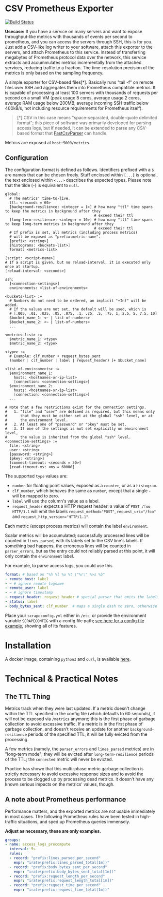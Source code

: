 # CSV Prometheus Exporter

[![Build Status](https://api.cirrus-ci.com/github/stohrendorf/csv-prometheus-exporter.svg)](https://cirrus-ci.com/github/stohrendorf/csv-prometheus-exporter)

**Usecase:** If you have a service on many servers and want to expose throughput-like metrics with thousands of events per second to prometheus, and you can access the servers through SSH, this is for you. Just add a CSV-like log writer to your software, attach this exporter to the servers, and attach Prometheus to this service. Instead of transferring megabytes of Prometheus protocol data over the network, this service extracts and accummulates metrics incrementally from the attached services, reducing traffic to a fraction. The time-resolution precision of the metrics is only based on the sampling frequency.

A simple exporter for CSV-based files[*].  Basically runs "tail -f" on remote files over SSH and aggregates
them into Prometheus compatible metrics. It is capable of processing at least 100 servers with thousands of
requests per second on a small VM (peak usage 8 cores, average usage 2 cores, average RAM usage below 200MB,
average incoming SSH traffic below 400kB/s, not including resource requirements for Prometheus itself).

> [*] CSV in this case means "space-separated, double-quote delimited format"; this piece of software was primarily
> developed for parsing access logs, but if needed, it can be extended to parse any CSV-based format that
> [FastCsvParser](https://github.com/bopohaa/CsvParser) can handle.

Metrics are exposed at `host:5000/metrics`.

## Configuration
The configuration format is defined as follows. Identifiers prefixed with a `$` are names that can be
chosen freely. Stuff enclosed within `[...]` is optional, the text enclosed within `<...>` describes
the expected types. Please note that the tilde (`~`) is equivalent to `null`.
```
global:
  # The metrics' time-to-live.
  ttl: <seconds = 60>
  [background-resilience: <integer = 1>] # how many "ttl" time spans to keep the metrics in background after they
                                         # exceed their ttl
  [long-term-resilience: <integer = 10>] # how many "ttl" time spans to keep long-term metrics in background after they
                                         # exceed their ttl
  # If prefix is set, all metrics (including process metrics)
  # will be exposed as "prefix:metric-name".
  [prefix: <string>]
  [histograms: <buckets-list>]
  format: <metrics-list>

[script: <script-name>]
# If a script is given, but no reload-interval, it is executed only once at startup.
[reload-interval: <seconds>]

ssh:
  [<connection-settings>]
  environments: <list-of-environments>

<buckets-list> :=
  # Numbers do not need to be ordered, an implicit "+Inf" will be added.
  # If the values are not set, the default will be used, which is
  # [.005, .01, .025, .05, .075, .1, .25, .5, .75, 1, 2.5, 5, 7.5, 10]
  $bucket_name_1: <~ | list-of-numbers>
  $bucket_name_2: <~ | list-of-numbers>
  ...

<metrics-list> :=
  $metric_name_1: <type>
  $metric_name_2: <type>
  
<type> :=
  # Example: clf_number + request_bytes_sent 
  (number | clf_number | label | request_header) [+ $bucket_name]

<list-of-environments> :=
  $environment_name_1:
    hosts: <hostnames-or-ip-list>
    [connection: <connection-settings>]
  $environment_name_2:
    hosts: <hostnames-or-ip-list>
    [connection: <connection-settings>]
  ...

# Note that a few restrictions exist for the connection settings.
#   1. "file" and "user" are defined as required, but this means only
#      that they must be either set at the global "ssh" level, or at
#      the environment level.
#   2. At least one of "password" or "pkey" must be set.
#   3. If one of the settings is not set explicitly on environment level,
#      the value is inherited from the global "ssh" level.
<connection-settings> :=
  file: <string>
  user: <string>
  [password: <string>]
  [pkey: <string>]
  [connect-timeout: <seconds = 30>]
  [read-timeout-ms: <ms = 60000]
```

The supported `type` values are:
* `number` for floating point values, exposed as a `counter`, or as a `histogram`.
* `clf_number`, which behaves the same as `number`, except that a single `-` will be mapped to zero.
* `label` will use the column's value as a label.
* `request_header` expects a HTTP request header; a value of `POST /foo HTTP/1.1` will emit the labels
  `request_method="POST"`, `request_uri="/foo"` and `request_http_version="HTTP/1.1"`.
  
Each metric (except process metrics) will contain the label `environment`.
  
Scalar metrics will be accumulated; successfully processed lines will be counted in `lines_parsed`, with its labels
set to the CSV line's labels. If something bad happens, the erroneous lines will be counted in `parser_errors`,
but as the entry could not reliably parsed at this point, it will only contain the `environment` label.

For example, to parse access logs, you could use this.
```yaml
format: # based on "%h %l %u %t \"%r\" %>s %b"
- remote_host: label
- ~ # ignore remote logname
- remote_user: label
- ~ # ignore timestamp
- request_header: request_header # special parser that emits the labels "request_http_version", "request_uri" and "request_method"
- status: label
- body_bytes_sent: clf_number  # maps a single dash to zero, otherwise behaves like "number"
```

Place your `scrapeconfig.yml` either in `/etc`, or
provide the environment variable `SCRAPECONFIG` with a config file path;
[see here for a config file example](./scrapeconfig.example.yml), showing all of its features.

# Installation

A docker image, containing `python3` and `curl`, is available
[here](https://hub.docker.com/r/stohrendorf/csv-prometheus-exporter/).

# Technical & Practical Notes

## The TTL Thing
Metrics track when they were last updated. If a metric doesn't change within the TTL specified in the
config file (which defaults to 60 seconds), it will not be exposed via `/metrics` anymore; this is the
first phase of garbage collection to avoid excessive traffic. If a metric is in the first phase of garbage
collection, and doesn't receive an update for another `background-resilience` periods of the specified TTL,
it will be fully evicted from the processing.

A few metrics (namely, the `parser_errors` and `lines_parsed` metrics) are in "long-term mode"; they will be evicted
after `long-term-resilience` periods of the TTL; the `connected` metric will never be evicted.

Practice has shown that this multi-phase metric garbage collection is strictly necessary to avoid excessive
response sizes and to avoid the process to be clogged up by processing dead metrics. It doesn't have any known
serious impacts on the metrics' values, though.

## A note about Prometheus performance
Performance matters, and the exported metrics are not usable immediately in most cases.  The following
Prometheus rules have been tested in high-traffic situations, and sped up Prometheus queries immensely.

**Adjust as necessary, these are only examples.**

```yaml
groups:
- name: access_logs_precompute
  interval: 5s
  rules:
  - record: "prefix:lines_parsed_per_second"
    expr: "irate(prefix:lines_parsed_total[1m])"
  - record: "prefix:body_bytes_sent_per_second"
    expr: "irate(prefix:body_bytes_sent_total[1m])"
  - record: "prefix:request_length_per_second"
    expr: "irate(prefix:request_length_total[1m])"
  - record: "prefix:request_time_per_second"
    expr: "irate(prefix:request_time_total[1m])"
```
